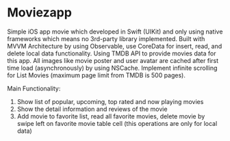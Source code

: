 # Moviezapp
Simple iOS app movie which developed in Swift (UIKit) and only using native frameworks which means no 3rd-party library implemented.
Built with MVVM Architecture by using Observable, use CoreData for insert, read, and delete local data functionality.
Using TMDB API to provide movies data for this app.
All images like movie poster and user avatar are cached after first time load (asynchronously) by using NSCache.
Implement infinite scrolling for List Movies (maximum page limit from TMDB is 500 pages).

Main Functionality:
1. Show list of popular, upcoming, top rated and now playing movies
2. Show the detail information and reviews of the movie
3. Add movie to favorite list, read all favorite movies, delete movie by swipe left on favorite movie table cell (this operations are only for local data)

